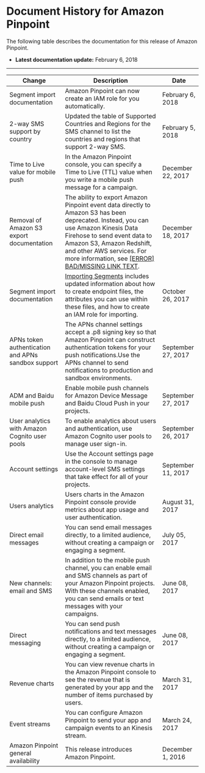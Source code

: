 # Document History for Amazon Pinpoint<a name="doc-history"></a>

The following table describes the documentation for this release of Amazon Pinpoint\.

+ **Latest documentation update:** February 6, 2018


****  

| Change | Description | Date | 
| --- | --- | --- | 
| Segment import documentation | Amazon Pinpoint can now create an IAM role for you automatically\. | February 6, 2018 | 
| 2\-way SMS support by country | Updated the table of Supported Countries and Regions for the SMS channel to list the countries and regions that support 2\-way SMS\. | February 5, 2018 | 
| Time to Live value for mobile push | In the Amazon Pinpoint console, you can specify a Time to Live \(TTL\) value when you write a mobile push message for a campaign\. | December 22, 2017 | 
| Removal of Amazon S3 export documentation | The ability to export Amazon Pinpoint event data directly to Amazon S3 has been deprecated\. Instead, you can use Amazon Kinesis Data Firehose to send event data to Amazon S3, Amazon Redshift, and other AWS services\. For more information, see [[ERROR] BAD/MISSING LINK TEXT](analytics-streaming.md)\. | December 18, 2017 | 
| Segment import documentation | [Importing Segments](segments-importing.md) includes updated information about how to create endpoint files, the attributes you can use within these files, and how to create an IAM role for importing\. | October 26, 2017 | 
| APNs token authentication and APNs sandbox support | The APNs channel settings accept a \.p8 signing key so that Amazon Pinpoint can construct authentication tokens for your push notifications\.Use the APNs channel to send notifications to production and sandbox environments\. | September 27, 2017 | 
| ADM and Baidu mobile push | Enable mobile push channels for Amazon Device Message and Baidu Cloud Push in your projects\. | September 27, 2017 | 
| User analytics with Amazon Cognito user pools | To enable analytics about users and authentication, use Amazon Cognito user pools to manage user sign\-in\. | September 26, 2017 | 
| Account settings | Use the Account settings page in the console to manage account\-level SMS settings that take effect for all of your projects\. | September 11, 2017 | 
| Users analytics | Users charts in the Amazon Pinpoint console provide metrics about app usage and user authentication\. | August 31, 2017 | 
| Direct email messages | You can send email messages directly, to a limited audience, without creating a campaign or engaging a segment\. | July 05, 2017 | 
| New channels: email and SMS | In addition to the mobile push channel, you can enable email and SMS channels as part of your Amazon Pinpoint projects\. With these channels enabled, you can send emails or text messages with your campaigns\. | June 08, 2017 | 
| Direct messaging | You can send push notifications and text messages directly, to a limited audience, without creating a campaign or engaging a segment\. | June 08, 2017 | 
| Revenue charts | You can view revenue charts in the Amazon Pinpoint console to see the revenue that is generated by your app and the number of items purchased by users\. | March 31, 2017 | 
| Event streams | You can configure Amazon Pinpoint to send your app and campaign events to an Kinesis stream\. | March 24, 2017 | 
| Amazon Pinpoint general availability | This release introduces Amazon Pinpoint\. | December 1, 2016 | 